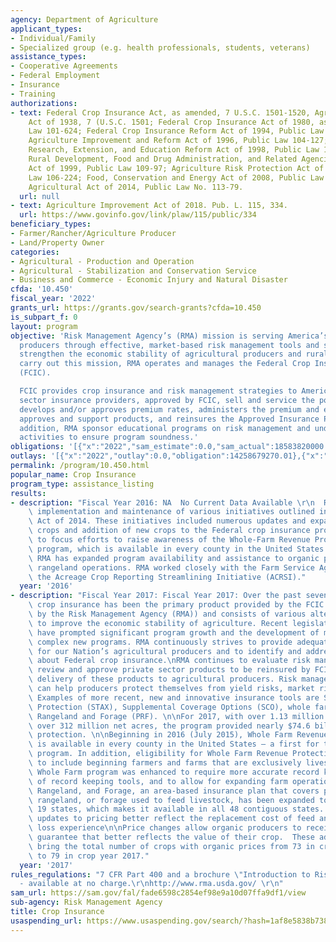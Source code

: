 ```yaml
---
agency: Department of Agriculture
applicant_types:
- Individual/Family
- Specialized group (e.g. health professionals, students, veterans)
assistance_types:
- Cooperative Agreements
- Federal Employment
- Insurance
- Training
authorizations:
- text: Federal Crop Insurance Act, as amended, 7 U.S.C. 1501-1520, Agricultural Adjustment
    Act of 1938, 7 (U.S.C. 1501; Federal Crop Insurance Act of 1980, as amended, Public
    Law 101-624; Federal Crop Insurance Reform Act of 1994, Public Law 103-354; Federal
    Agriculture Improvement and Reform Act of 1996, Public Law 104-127; Agricultural
    Research, Extension, and Education Reform Act of 1998, Public Law 105-185; Agriculture,
    Rural Development, Food and Drug Administration, and Related Agencies Appropriations
    Act of 1999, Public Law 109-97; Agriculture Risk Protection Act of 2000, Public
    Law 106-224; Food, Conservation and Energy Act of 2008, Public Law 110-234; and
    Agricultural Act of 2014, Public Law No. 113-79.
  url: null
- text: Agriculture Improvement Act of 2018. Pub. L. 115, 334.
  url: https://www.govinfo.gov/link/plaw/115/public/334
beneficiary_types:
- Farmer/Rancher/Agriculture Producer
- Land/Property Owner
categories:
- Agricultural - Production and Operation
- Agricultural - Stabilization and Conservation Service
- Business and Commerce - Economic Injury and Natural Disaster
cfda: '10.450'
fiscal_year: '2022'
grants_url: https://grants.gov/search-grants?cfda=10.450
is_subpart_f: 0
layout: program
objective: 'Risk Management Agency’s (RMA) mission is serving America’s agricultural
  producers through effective, market-based risk management tools and solutions to
  strengthen the economic stability of agricultural producers and rural communities.  To
  carry out this mission, RMA operates and manages the Federal Crop Insurance Corporation
  (FCIC).

  FCIC provides crop insurance and risk management strategies to American producers.  Private
  sector insurance providers, approved by FCIC, sell and service the policies.  RMA
  develops and/or approves premium rates, administers the premium and expense subsidies,
  approves and support products, and reinsures the Approved Insurance Providers (AIPs).  In
  addition, RMA sponsor educational programs on risk management and undertakes compliance
  activities to ensure program soundness.'
obligations: '[{"x":"2022","sam_estimate":0.0,"sam_actual":18583820000.0,"usa_spending_actual":14073584753.03},{"x":"2023","sam_estimate":21072650000.0,"sam_actual":0.0,"usa_spending_actual":2535812587.71},{"x":"2024","sam_estimate":21285400000.0,"sam_actual":0.0,"usa_spending_actual":530560749.9}]'
outlays: '[{"x":"2022","outlay":0.0,"obligation":14258679270.01},{"x":"2023","outlay":914124.0,"obligation":922248631.06},{"x":"2024","outlay":0.0,"obligation":48413143.64}]'
permalink: /program/10.450.html
popular_name: Crop Insurance
program_type: assistance_listing
results:
- description: "Fiscal Year 2016: NA  No Current Data Available \r\n  RMA worked on\
    \ implementation and maintenance of various initiatives outlined in the Agricultural\
    \ Act of 2014. These initiatives included numerous updates and expansion of existing\
    \ crops and addition of new crops to the Federal crop insurance program. RMA continued\
    \ to focus efforts to raise awareness of the Whole-Farm Revenue Protection insurance\
    \ program, which is available in every county in the United States. In addition,\
    \ RMA has expanded program availability and assistance to organic producers and\
    \ rangeland operations. RMA worked closely with the Farm Service Agency to implement\
    \ the Acreage Crop Reporting Streamlining Initiative (ACRSI)."
  year: '2016'
- description: "Fiscal Year 2017: Fiscal Year 2017: Over the past seven decades, Federal\
    \ crop insurance has been the primary product provided by the FCIC (administered\
    \ by the Risk Management Agency (RMA)) and consists of various alternatives designed\
    \ to improve the economic stability of agriculture. Recent legislative mandates\
    \ have prompted significant program growth and the development of many large and\
    \ complex new programs. RMA continuously strives to provide adequate risk protection\
    \ for our Nation’s agricultural producers and to identify and address concerns\
    \ about Federal crop insurance.\nRMA continues to evaluate risk management products,\
    \ review and approve private sector products to be reinsured by FCIC, and ensure\
    \ delivery of these products to agricultural producers. Risk management products\
    \ can help producers protect themselves from yield risks, market risks, or both.\
    \ Examples of more recent, new and innovative insurance tools are Stacked Income\
    \ Protection (STAX), Supplemental Coverage Options (SCO), whole farm, and Pasture\
    \ Rangeland and Forage (PRF). \n\nFor 2017, with over 1.13 million policies on\
    \ over 312 million net acres, the program provided nearly $74.6 billion in risk\
    \ protection. \n\nBeginning in 2016 (July 2015), Whole Farm Revenue Protection\
    \ is available in every county in the United States – a first for the crop insurance\
    \ program. In addition, eligibility for Whole Farm Revenue Protection was expanded\
    \ to include beginning farmers and farms that are exclusively livestock or greenhouse.\
    \ Whole Farm program was enhanced to require more accurate record keeping, development\
    \ of record keeping tools, and to allow for expanding farm operations. \n\nPasture,\
    \ Rangeland, and Forage, an area-based insurance plan that covers perennial pasture,\
    \ rangeland, or forage used to feed livestock, has been expanded to an additional\
    \ 19 states, which makes it available in all 48 contiguous states.  In addition,\
    \ updates to pricing better reflect the replacement cost of feed and the producers’\
    \ loss experience\n\nPrice changes allow organic producers to receive a price\
    \ guarantee that better reflects the value of their crop.  These additions will\
    \ bring the total number of crops with organic prices from 73 in crop year 2016\
    \ to 79 in crop year 2017."
  year: '2017'
rules_regulations: "7 CFR Part 400 and a brochure \"Introduction to Risk Management\"\
  - available at no charge.\r\nhttp://www.rma.usda.gov/ \r\n"
sam_url: https://sam.gov/fal/fade6598c2854ef98e9a10d07ffa9df1/view
sub-agency: Risk Management Agency
title: Crop Insurance
usaspending_url: https://www.usaspending.gov/search/?hash=1af8e5838b738ab0995f0225ac66869d
---
```

